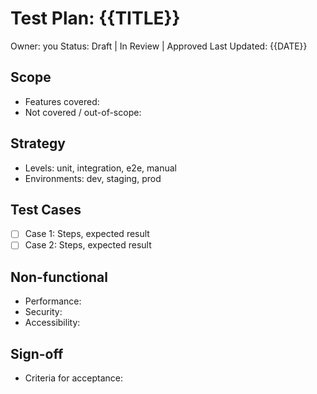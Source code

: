 # Test Plan: {{TITLE}}

Owner: you
Status: Draft | In Review | Approved
Last Updated: {{DATE}}

## Scope

- Features covered:
- Not covered / out-of-scope:

## Strategy

- Levels: unit, integration, e2e, manual
- Environments: dev, staging, prod

## Test Cases

- [ ] Case 1: Steps, expected result
- [ ] Case 2: Steps, expected result

## Non-functional

- Performance:
- Security:
- Accessibility:

## Sign-off

- Criteria for acceptance:
